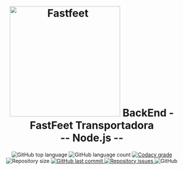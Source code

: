 <h1 align="center">
  <img alt="Fastfeet" title="Fastfeet" src=".github/logo.png" width="300px" />
  BackEnd - FastFeet Transportadora <br />
  -- Node.js --
</h1>

<h4 align="center">
  
</h4>
<p align="center">
  <img alt="GitHub top language" src="https://img.shields.io/github/languages/top/ahaavila/goStack-GoBarber.svg">
  
  <img alt="GitHub language count" src="https://img.shields.io/github/languages/count/ahaavila/goStack-GoBarber.svg">
  
  <a href="https://www.codacy.com/app/ahaavila/goStack-GoBarber?utm_source=github.com&amp;utm_medium=referral&amp;utm_content=ahaavila/goStack-GoBarber&amp;utm_campaign=Badge_Grade">
    <img alt="Codacy grade" src="https://img.shields.io/codacy/grade/4f87fc059ec846118f2ef2950200b13a.svg">
  </a>
  
  <img alt="Repository size" src="https://img.shields.io/github/repo-size/ahaavila/goStack-GoBarber.svg">
  <a href="https://github.com/ahaavila/goStack-GoBarber/commits/master">
    <img alt="GitHub last commit" src="https://img.shields.io/github/last-commit/ahaavila/goStack-GoBarber.svg">
  </a>
  
  <a href="https://github.com/ahaavila/goStack-GoBarber/issues">
    <img alt="Repository issues" src="https://img.shields.io/github/issues/ahaavila/goStack-GoBarber.svg">
  </a>
  
  <img alt="GitHub" src="https://img.shields.io/github/license/ahaavila/goStack-GoBarber.svg"> 
  
</p>
